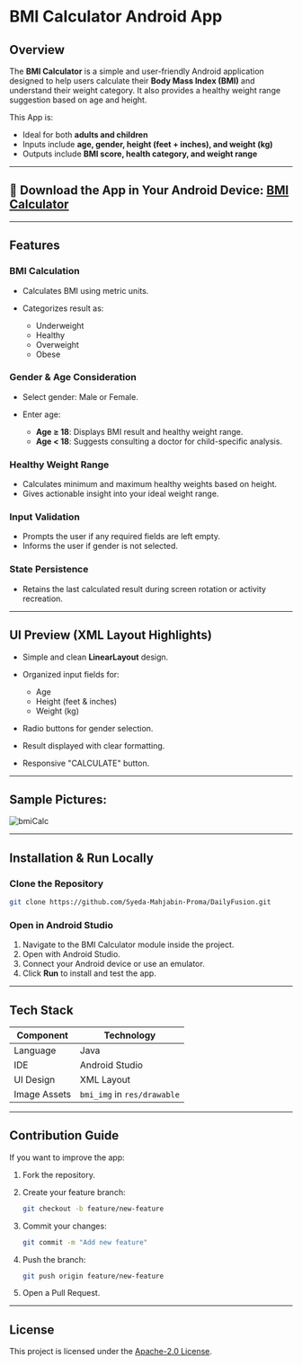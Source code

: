 # BMI Calculator Android App

## Overview

The **BMI Calculator** is a simple and user-friendly Android application designed to help users calculate their **Body Mass Index (BMI)** and understand their weight category. It also provides a healthy weight range suggestion based on age and height.

This App is:
  * Ideal for both **adults and children**
  * Inputs include **age, gender, height (feet + inches), and weight (kg)**
  * Outputs include **BMI score, health category, and weight range**

---

## 🔗 Download the App in Your Android Device: [BMI Calculator](https://drive.google.com/file/d/19OvKNK18csIdx0ncXNSo6LmoOSsryco4/view?usp=sharing)

---

## Features

### BMI Calculation

* Calculates BMI using metric units.
* Categorizes result as:

  * Underweight
  * Healthy
  * Overweight
  * Obese

### Gender & Age Consideration

* Select gender: Male or Female.
* Enter age:

  * **Age ≥ 18**: Displays BMI result and healthy weight range.
  * **Age < 18**: Suggests consulting a doctor for child-specific analysis.

### Healthy Weight Range

* Calculates minimum and maximum healthy weights based on height.
* Gives actionable insight into your ideal weight range.

### Input Validation

* Prompts the user if any required fields are left empty.
* Informs the user if gender is not selected.

### State Persistence

* Retains the last calculated result during screen rotation or activity recreation.

---

## UI Preview (XML Layout Highlights)

* Simple and clean **LinearLayout** design.
* Organized input fields for:

  * Age
  * Height (feet & inches)
  * Weight (kg)
* Radio buttons for gender selection.
* Result displayed with clear formatting.
* Responsive "CALCULATE" button.

---

## Sample Pictures:
![bmiCalc](https://github.com/user-attachments/assets/9f1db8cd-afcc-42ed-9452-072b2fb280b7)


---
## Installation & Run Locally

### Clone the Repository

```bash
git clone https://github.com/Syeda-Mahjabin-Proma/DailyFusion.git
```

### Open in Android Studio

1. Navigate to the BMI Calculator module inside the project.
2. Open with Android Studio.
3. Connect your Android device or use an emulator.
4. Click **Run** to install and test the app.

---

## Tech Stack

| Component    | Technology                  |
| ------------ | --------------------------- |
| Language     | Java                        |
| IDE          | Android Studio              |
| UI Design    | XML Layout                  |
| Image Assets | `bmi_img` in `res/drawable` |

---

## Contribution Guide

If you want to improve the app:
1. Fork the repository.
2. Create your feature branch:

   ```bash
   git checkout -b feature/new-feature
   ```
3. Commit your changes:

   ```bash
   git commit -m "Add new feature"
   ```
4. Push the branch:

   ```bash
   git push origin feature/new-feature
   ```
5. Open a Pull Request.

---

## License

This project is licensed under the [Apache-2.0 License](https://www.apache.org/licenses/).
